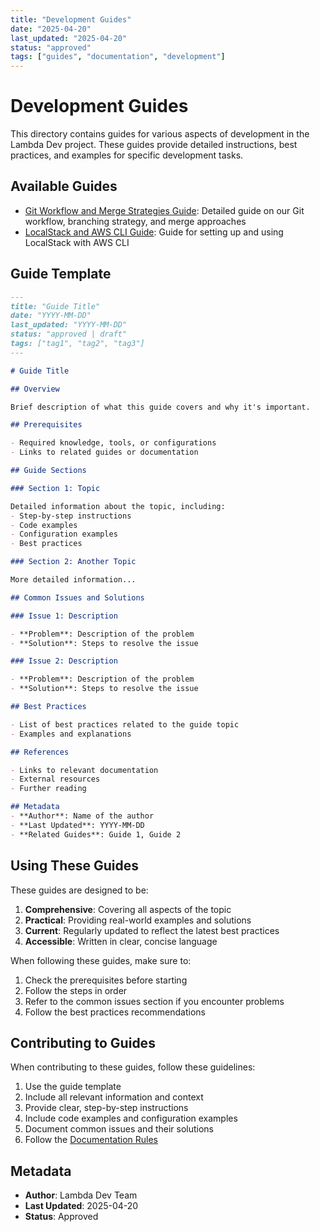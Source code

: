 ```yaml
---
title: "Development Guides"
date: "2025-04-20"
last_updated: "2025-04-20"
status: "approved"
tags: ["guides", "documentation", "development"]
---
```


# Development Guides

This directory contains guides for various aspects of development in the Lambda Dev project. These guides provide detailed instructions, best practices, and examples for specific development tasks.

## Available Guides

- [Git Workflow and Merge Strategies Guide](./git-workflow-guide.md): Detailed guide on our Git workflow, branching strategy, and merge approaches
- [LocalStack and AWS CLI Guide](../localstack-aws-cli-guide.md): Guide for setting up and using LocalStack with AWS CLI

## Guide Template

```markdown
---
title: "Guide Title"
date: "YYYY-MM-DD"
last_updated: "YYYY-MM-DD"
status: "approved | draft"
tags: ["tag1", "tag2", "tag3"]
---

# Guide Title

## Overview

Brief description of what this guide covers and why it's important.

## Prerequisites

- Required knowledge, tools, or configurations
- Links to related guides or documentation

## Guide Sections

### Section 1: Topic

Detailed information about the topic, including:
- Step-by-step instructions
- Code examples
- Configuration examples
- Best practices

### Section 2: Another Topic

More detailed information...

## Common Issues and Solutions

### Issue 1: Description

- **Problem**: Description of the problem
- **Solution**: Steps to resolve the issue

### Issue 2: Description

- **Problem**: Description of the problem
- **Solution**: Steps to resolve the issue

## Best Practices

- List of best practices related to the guide topic
- Examples and explanations

## References

- Links to relevant documentation
- External resources
- Further reading

## Metadata
- **Author**: Name of the author
- **Last Updated**: YYYY-MM-DD
- **Related Guides**: Guide 1, Guide 2
```

## Using These Guides

These guides are designed to be:

1. **Comprehensive**: Covering all aspects of the topic
2. **Practical**: Providing real-world examples and solutions
3. **Current**: Regularly updated to reflect the latest best practices
4. **Accessible**: Written in clear, concise language

When following these guides, make sure to:

1. Check the prerequisites before starting
2. Follow the steps in order
3. Refer to the common issues section if you encounter problems
4. Follow the best practices recommendations

## Contributing to Guides

When contributing to these guides, follow these guidelines:

1. Use the guide template
2. Include all relevant information and context
3. Provide clear, step-by-step instructions
4. Include code examples and configuration examples
5. Document common issues and their solutions
6. Follow the [Documentation Rules](../documentation-rules.md)

## Metadata
- **Author**: Lambda Dev Team
- **Last Updated**: 2025-04-20
- **Status**: Approved
